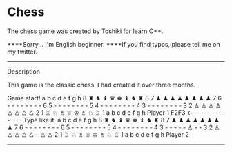 # Chess
The chess game was created by Toshiki for learn C++.

****Sorry... I'm English beginner.
****If you find typos, please tell me on my twitter.


-----------------------------
Description

This game is the classic chess.
I had created it over three months.


Game start!
  a b c d e f g h 
8 ♜ ♞ ♝ ♛ ♚ ♝ ♞ ♜ 8
7 ♟ ♟ ♟ ♟ ♟ ♟ ♟ ♟ 7
6 - - - - - - - - 6
5 - - - - - - - - 5
4 - - - - - - - - 4
3 - - - - - - - - 3
2 ♙ ♙ ♙ ♙ ♙ ♙ ♙ ♙ 2
1 ♖ ♘ ♗ ♕ ♔ ♗ ♘ ♖ 1
  a b c d e f g h 
Player 1
F2F3     <----------------Type like it.
  a b c d e f g h 
8 ♜ ♞ ♝ ♛ ♚ ♝ ♞ ♜ 8
7 ♟ ♟ ♟ ♟ ♟ ♟ ♟ ♟ 7
6 - - - - - - - - 6
5 - - - - - - - - 5
4 - - - - - - - - 4
3 - - - - - ♙ - - 3
2 ♙ ♙ ♙ ♙ ♙ - ♙ ♙ 2
1 ♖ ♘ ♗ ♕ ♔ ♗ ♘ ♖ 1
  a b c d e f g h 
Player 2



------------------------------
